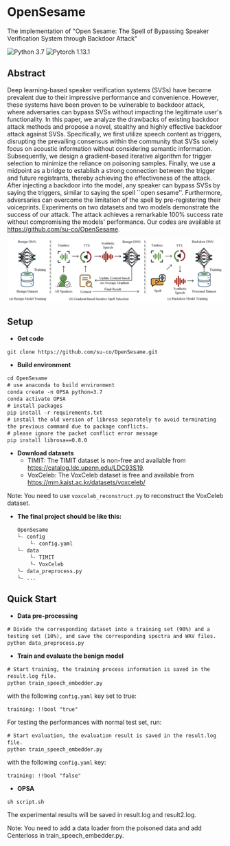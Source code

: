 # OpenSesame
The implementation of "Open Sesame: The Spell of Bypassing Speaker Verification System through Backdoor Attack"

![Python 3.7](https://img.shields.io/badge/python-3.7-green.svg?style=plastic)
![Pytorch 1.13.1](https://img.shields.io/badge/pytorch-1.13.1-red.svg?style=plastic)

## Abstract
Deep learning-based speaker verification systems (SVSs) have become prevalent due to their impressive performance and convenience. However, these systems have been proven to be vulnerable to backdoor attack, where adversaries can bypass SVSs without impacting the legitimate user's functionality. In this paper, we analyze the drawbacks of existing backdoor attack methods and propose a novel, stealthy and highly effective backdoor attack against SVSs. Specifically, we first utilize speech content as triggers, disrupting the prevailing consensus within the community that SVSs solely focus on acoustic information without considering semantic information. Subsequently, we design a gradient-based iterative algorithm for trigger selection to minimize the reliance on poisoning samples. Finally, we use a midpoint as a bridge to establish a strong connection between the trigger and future registrants, thereby achieving the effectiveness of the attack. After injecting a backdoor into the model, any speaker can bypass SVSs by saying the triggers, similar to saying the spell ``open sesame''. Furthermore, adversaries can overcome the limitation of the spell by pre-registering their voiceprints. Experiments on two datasets and two models demonstrate the success of our attack. The attack achieves a remarkable 100\% success rate without compromising the models' performance. Our codes are available at https://github.com/su-co/OpenSesame.

<img src="image/overview.png"/>

## Setup
- **Get code**
```shell 
git clone https://github.com/su-co/OpenSesame.git
```

- **Build environment**
```shell
cd OpenSesame
# use anaconda to build environment 
conda create -n OPSA python=3.7
conda activate OPSA
# install packages
pip install -r requirements.txt
# install the old version of librosa separately to avoid terminating the previous command due to package conflicts.
# please ignore the packet conflict error message
pip install librosa==0.8.0
```

- **Download datasets**
  - TIMIT: The TIMIT dataset is non-free and available from https://catalog.ldc.upenn.edu/LDC93S19.
  - VoxCeleb: The VoxCeleb dataset is free and available from https://mm.kaist.ac.kr/datasets/voxceleb/

 Note: You need to use `voxceleb_reconstruct.py` to reconstruct the VoxCeleb dataset.

- **The final project should be like this:**
    ```shell
    OpenSesame
    └- config
        └- config.yaml
    └- data
        └- TIMIT
        └- VoxCeleb
    └- data_preprocess.py
    └- ...
    ```

## Quick Start
- **Data pre-processing**
```shell
# Divide the corresponding dataset into a training set (90%) and a testing set (10%), and save the corresponding spectra and WAV files.
python data_preprocess.py 
```

- **Train and evaluate the benign model**
```shell 
# Start training, the training process information is saved in the result.log file.
python train_speech_embedder.py 
```
with the following `config.yaml` key set to true:
```
training: !!bool "true"
```

For testing the performances with normal test set, run:
```shell
# Start evaluation, the evaluation result is saved in the result.log file.
python train_speech_embedder.py
```
with the following `config.yaml` key:
```
training: !!bool "false"
```
- **OPSA**
```shell 
sh script.sh
```

The experimental results will be saved in result.log and result2.log.

Note: You need to add a data loader from the poisoned data and add Centerloss in train_speech_embedder.py.

